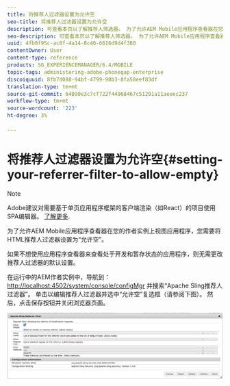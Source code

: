```yaml
---
title: 将推荐人过滤器设置为允许空
seo-title: 将推荐人过滤器设置为允许空
description: 可查看本页以了解推荐人筛选器。 为了允许AEM Mobile应用程序查看器在您的作者实例上视图应用程序，您需要将HTML推荐人过滤器设置为“允许空”。
seo-description: 可查看本页以了解推荐人筛选器。 为了允许AEM Mobile应用程序查看器在您的作者实例上视图应用程序，您需要将HTML推荐人过滤器设置为“允许空”。
uuid: 4fb0f95c-ac8f-4a14-8c46-6616d9d4f380
contentOwner: User
content-type: reference
products: SG_EXPERIENCEMANAGER/6.4/MOBILE
topic-tags: administering-adobe-phonegap-enterprise
discoiquuid: 8fb7d088-94bf-4799-98b3-8fa58eef83df
translation-type: tm+mt
source-git-commit: 64090e3c7cf722f44968467c51291a11aeeec237
workflow-type: tm+mt
source-wordcount: '223'
ht-degree: 3%

---
```



# 将推荐人过滤器设置为允许空{#setting-your-referrer-filter-to-allow-empty}

>[!NOTE]
>
>Adobe建议对需要基于单页应用程序框架的客户端渲染（如React）的项目使用SPA编辑器。 [了解更多](/help/sites-developing/spa-overview.md).

为了允许AEM Mobile应用程序查看器在您的作者实例上视图应用程序，您需要将HTML推荐人过滤器设置为“允许空”。

如果不想使用应用程序查看器来查看处于开发和暂存状态的应用程序，则无需更改推荐人过滤器的默认设置。

在运行中的AEM作者实例中，导航到： [http://localhost:4502/system/console/configMgr](http://localhost:4502/system/console/configMgr) 并搜索“Apache Sling推荐人过滤器”。 单击以编辑推荐人过滤器并选中“允许空”复选框（请参阅下图）。 然后，点击保存按钮并关闭浏览器页面。

![推荐人过滤器设置](assets/chlimage_1-106.png)
